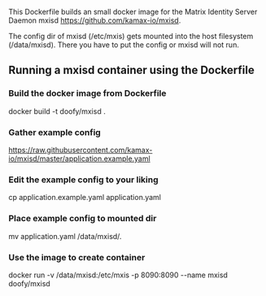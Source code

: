 This Dockerfile builds an small docker image for the
Matrix Identity Server Daemon mxisd https://github.com/kamax-io/mxisd.

The config dir of mxisd (/etc/mxis) gets mounted into the host filesystem (/data/mxisd).
There you have to put the config or mxisd will not run.

## Running a mxisd container using the Dockerfile
### Build the docker image from Dockerfile
docker build -t doofy/mxisd .

### Gather example config
https://raw.githubusercontent.com/kamax-io/mxisd/master/application.example.yaml

### Edit the example config to your liking
cp application.example.yaml application.yaml

### Place example config to mounted dir
mv application.yaml /data/mxisd/.

### Use the image to create container
docker run -v /data/mxisd:/etc/mxis -p 8090:8090 --name mxisd doofy/mxisd

